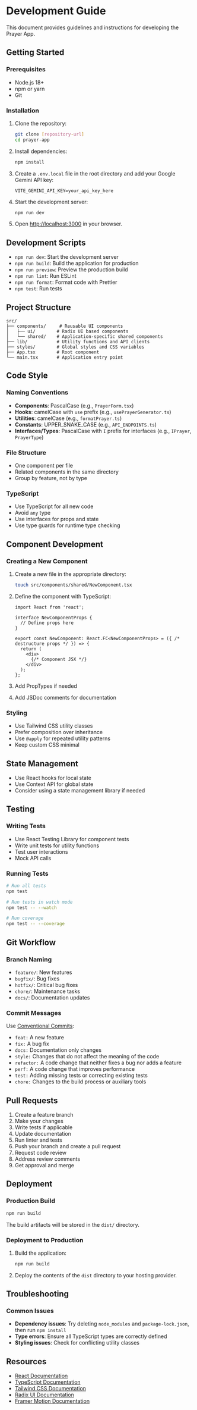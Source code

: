 # Development Guide

This document provides guidelines and instructions for developing the Prayer App.

## Getting Started

### Prerequisites

- Node.js 18+
- npm or yarn
- Git

### Installation

1. Clone the repository:
   ```bash
   git clone [repository-url]
   cd prayer-app
   ```

2. Install dependencies:
   ```bash
   npm install
   ```

3. Create a `.env.local` file in the root directory and add your Google Gemini API key:
   ```env
   VITE_GEMINI_API_KEY=your_api_key_here
   ```

4. Start the development server:
   ```bash
   npm run dev
   ```

5. Open [http://localhost:3000](http://localhost:3000) in your browser.

## Development Scripts

- `npm run dev`: Start the development server
- `npm run build`: Build the application for production
- `npm run preview`: Preview the production build
- `npm run lint`: Run ESLint
- `npm run format`: Format code with Prettier
- `npm test`: Run tests

## Project Structure

```
src/
├── components/     # Reusable UI components
│   ├── ui/        # Radix UI based components
│   └── shared/    # Application-specific shared components
├── lib/           # Utility functions and API clients
├── styles/        # Global styles and CSS variables
├── App.tsx        # Root component
└── main.tsx       # Application entry point
```

## Code Style

### Naming Conventions

- **Components**: PascalCase (e.g., `PrayerForm.tsx`)
- **Hooks**: camelCase with `use` prefix (e.g., `usePrayerGenerator.ts`)
- **Utilities**: camelCase (e.g., `formatPrayer.ts`)
- **Constants**: UPPER_SNAKE_CASE (e.g., `API_ENDPOINTS.ts`)
- **Interfaces/Types**: PascalCase with `I` prefix for interfaces (e.g., `IPrayer`, `PrayerType`)

### File Structure

- One component per file
- Related components in the same directory
- Group by feature, not by type

### TypeScript

- Use TypeScript for all new code
- Avoid `any` type
- Use interfaces for props and state
- Use type guards for runtime type checking

## Component Development

### Creating a New Component

1. Create a new file in the appropriate directory:
   ```bash
   touch src/components/shared/NewComponent.tsx
   ```

2. Define the component with TypeScript:
   ```tsx
   import React from 'react';
   
   interface NewComponentProps {
     // Define props here
   }
   
   export const NewComponent: React.FC<NewComponentProps> = ({ /* destructure props */ }) => {
     return (
       <div>
         {/* Component JSX */}
       </div>
     );
   };
   ```

3. Add PropTypes if needed
4. Add JSDoc comments for documentation

### Styling

- Use Tailwind CSS utility classes
- Prefer composition over inheritance
- Use `@apply` for repeated utility patterns
- Keep custom CSS minimal

## State Management

- Use React hooks for local state
- Use Context API for global state
- Consider using a state management library if needed

## Testing

### Writing Tests

- Use React Testing Library for component tests
- Write unit tests for utility functions
- Test user interactions
- Mock API calls

### Running Tests

```bash
# Run all tests
npm test

# Run tests in watch mode
npm test -- --watch

# Run coverage
npm test -- --coverage
```

## Git Workflow

### Branch Naming

- `feature/`: New features
- `bugfix/`: Bug fixes
- `hotfix/`: Critical bug fixes
- `chore/`: Maintenance tasks
- `docs/`: Documentation updates

### Commit Messages

Use [Conventional Commits](https://www.conventionalcommits.org/):

- `feat:` A new feature
- `fix:` A bug fix
- `docs:` Documentation only changes
- `style:` Changes that do not affect the meaning of the code
- `refactor:` A code change that neither fixes a bug nor adds a feature
- `perf:` A code change that improves performance
- `test:` Adding missing tests or correcting existing tests
- `chore:` Changes to the build process or auxiliary tools

## Pull Requests

1. Create a feature branch
2. Make your changes
3. Write tests if applicable
4. Update documentation
5. Run linter and tests
6. Push your branch and create a pull request
7. Request code review
8. Address review comments
9. Get approval and merge

## Deployment

### Production Build

```bash
npm run build
```

The build artifacts will be stored in the `dist/` directory.

### Deployment to Production

1. Build the application:
   ```bash
   npm run build
   ```

2. Deploy the contents of the `dist` directory to your hosting provider.

## Troubleshooting

### Common Issues

- **Dependency issues**: Try deleting `node_modules` and `package-lock.json`, then run `npm install`
- **Type errors**: Ensure all TypeScript types are correctly defined
- **Styling issues**: Check for conflicting utility classes

## Resources

- [React Documentation](https://reactjs.org/)
- [TypeScript Documentation](https://www.typescriptlang.org/)
- [Tailwind CSS Documentation](https://tailwindcss.com/)
- [Radix UI Documentation](https://www.radix-ui.com/)
- [Framer Motion Documentation](https://www.framer.com/motion/)
